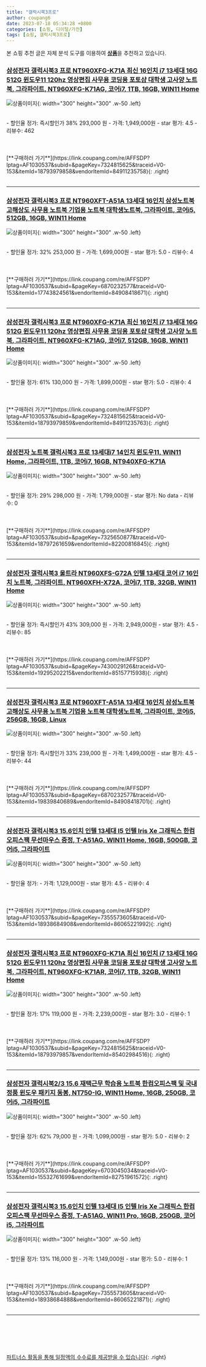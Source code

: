 ```yaml
---
title: "갤럭시북3프로"
author: coupang6
date: 2023-07-18 05:34:28 +0800
categories: [쇼핑, 디이털/가전]
tags: [쇼핑, 갤럭시북3프로]
---
```


본 쇼핑 추천 글은 자체 분석 도구를 이용하여 [**상품**](https://link.coupang.com/a/bao1ui)을 추천하고 있습니다.

### [삼성전자 갤럭시북3 프로 NT960XFG-K71A 최신 16인치 i7 13세대 16G 512G 윈도우11 120hz 영상편집 사무용 코딩용 포토샵 대학생 고사양 노트북, 그라파이트, NT960XFG-K71AG, 코어i7, 1TB, 16GB, WIN11 Home](https://link.coupang.com/re/AFFSDP?lptag=AF1030537&subid=&pageKey=7324815625&traceid=V0-153&itemId=18793979858&vendorItemId=84911235758)

![상품이미지](https://thumbnail8.coupangcdn.com/thumbnails/remote/230x230ex/image/vendor_inventory/d6cb/28e103ce1c780d7329f37276ea58ec02c46ffaf4f99cd6677a1580946a91.jpg){: width="300" height="300" .w-50 .left}


<br>
- 할인율 정가: 즉시할인가 38%  293,000   원
- 가격: 1,949,000원
- star 평가: 4.5
- 리뷰수: 462
<br>
<br>
<br>
<br>
[**구매하러 가기**](https://link.coupang.com/re/AFFSDP?lptag=AF1030537&subid=&pageKey=7324815625&traceid=V0-153&itemId=18793979858&vendorItemId=84911235758){: .right}
<br>
<br>

---

### [삼성전자 갤럭시북3 프로 NT960XFT-A51A 13세대 16인치 삼성노트북 고해상도 사무용 노트북 기업용 노트북 대학생노트북, 그라파이트, 코어i5, 512GB, 16GB, WIN11 Home](https://link.coupang.com/re/AFFSDP?lptag=AF1030537&subid=&pageKey=6870232577&traceid=V0-153&itemId=17743824561&vendorItemId=84908418671)

![상품이미지](https://thumbnail10.coupangcdn.com/thumbnails/remote/230x230ex/image/vendor_inventory/337d/b0118bf1e006af95ecd956cecb78997a68fdcd7162c359a6170dd53ab737.jpg){: width="300" height="300" .w-50 .left}


<br>
- 할인율 정가: 32%  253,000   원
- 가격: 1,699,000원
- star 평가: 5.0
- 리뷰수: 4
<br>
<br>
<br>
<br>
[**구매하러 가기**](https://link.coupang.com/re/AFFSDP?lptag=AF1030537&subid=&pageKey=6870232577&traceid=V0-153&itemId=17743824561&vendorItemId=84908418671){: .right}
<br>
<br>

---

### [삼성전자 갤럭시북3 프로 NT960XFG-K71A 최신 16인치 i7 13세대 16G 512G 윈도우11 120hz 영상편집 사무용 코딩용 포토샵 대학생 고사양 노트북, 그라파이트, NT960XFG-K71AG, 코어i7, 512GB, 16GB, WIN11 Home](https://link.coupang.com/re/AFFSDP?lptag=AF1030537&subid=&pageKey=7324815625&traceid=V0-153&itemId=18793979859&vendorItemId=84911235763)

![상품이미지](https://thumbnail8.coupangcdn.com/thumbnails/remote/230x230ex/image/vendor_inventory/d6cb/28e103ce1c780d7329f37276ea58ec02c46ffaf4f99cd6677a1580946a91.jpg){: width="300" height="300" .w-50 .left}


<br>
- 할인율 정가: 61%  130,000   원
- 가격: 1,899,000원
- star 평가: 5.0
- 리뷰수: 4
<br>
<br>
<br>
<br>
[**구매하러 가기**](https://link.coupang.com/re/AFFSDP?lptag=AF1030537&subid=&pageKey=7324815625&traceid=V0-153&itemId=18793979859&vendorItemId=84911235763){: .right}
<br>
<br>

---

### [삼성전자 노트북 갤럭시북3 프로 13세대i7 14인치 윈도우11, WIN11 Home, 그라파이트, 1TB, 코어i7, 16GB, NT940XFG-K71A](https://link.coupang.com/re/AFFSDP?lptag=AF1030537&subid=&pageKey=7325650877&traceid=V0-153&itemId=18797261659&vendorItemId=82200816845)

![상품이미지](https://thumbnail9.coupangcdn.com/thumbnails/remote/230x230ex/image/vendor_inventory/95ea/a5c987e7befb92a4e6d548943f45c6deab8636a015031b6412913f6bf378.jpg){: width="300" height="300" .w-50 .left}


<br>
- 할인율 정가: 29%  298,000   원
- 가격: 1,799,000원
- star 평가: No data
- 리뷰수: 0
<br>
<br>
<br>
<br>
[**구매하러 가기**](https://link.coupang.com/re/AFFSDP?lptag=AF1030537&subid=&pageKey=7325650877&traceid=V0-153&itemId=18797261659&vendorItemId=82200816845){: .right}
<br>
<br>

---

### [삼성전자 갤럭시북3 울트라 NT960XFS-G72A 인텔 13세대 코어 i7 16인치 노트북, 그라파이트, NT960XFH-X72A, 코어i7, 1TB, 32GB, WIN11 Home](https://link.coupang.com/re/AFFSDP?lptag=AF1030537&subid=&pageKey=7430029126&traceid=V0-153&itemId=19295202215&vendorItemId=85157715938)

![상품이미지](https://thumbnail10.coupangcdn.com/thumbnails/remote/230x230ex/image/vendor_inventory/b101/8e751df828c6fdff308409296d04d74dc33b41645eb8c4a44e0854f3cca4.jpg){: width="300" height="300" .w-50 .left}


<br>
- 할인율 정가: 즉시할인가 43%  309,000   원
- 가격: 2,949,000원
- star 평가: 4.5
- 리뷰수: 85
<br>
<br>
<br>
<br>
[**구매하러 가기**](https://link.coupang.com/re/AFFSDP?lptag=AF1030537&subid=&pageKey=7430029126&traceid=V0-153&itemId=19295202215&vendorItemId=85157715938){: .right}
<br>
<br>

---

### [삼성전자 갤럭시북3 프로 NT960XFT-A51A 13세대 16인치 삼성노트북 고해상도 사무용 노트북 기업용 노트북 대학생노트북, 그라파이트, 코어i5, 256GB, 16GB, Linux](https://link.coupang.com/re/AFFSDP?lptag=AF1030537&subid=&pageKey=6870232577&traceid=V0-153&itemId=19839840689&vendorItemId=84908418701)

![상품이미지](https://thumbnail8.coupangcdn.com/thumbnails/remote/230x230ex/image/vendor_inventory/65f1/b82f3e4af440f00cc240a248c8e451c7b45e0dd95a4cea6d51f9b9963d8f.jpg){: width="300" height="300" .w-50 .left}


<br>
- 할인율 정가: 즉시할인가 33%  239,000   원
- 가격: 1,499,000원
- star 평가: 4.5
- 리뷰수: 44
<br>
<br>
<br>
<br>
[**구매하러 가기**](https://link.coupang.com/re/AFFSDP?lptag=AF1030537&subid=&pageKey=6870232577&traceid=V0-153&itemId=19839840689&vendorItemId=84908418701){: .right}
<br>
<br>

---

### [삼성전자 갤럭시북3 15.6인치 인텔 13세대 I5 인텔 Iris Xe 그래픽스 한컴오피스팩 무선마우스 증정, T-A51AG, WIN11 Home, 16GB, 500GB, 코어i5, 그라파이트](https://link.coupang.com/re/AFFSDP?lptag=AF1030537&subid=&pageKey=7355573605&traceid=V0-153&itemId=18938684908&vendorItemId=86065221992)

![상품이미지](https://thumbnail8.coupangcdn.com/thumbnails/remote/230x230ex/image/vendor_inventory/ca1c/a60f5f62c967088bed0d3e73a865a77d2724b71253ab77131007048d8754.jpg){: width="300" height="300" .w-50 .left}


<br>
- 할인율 정가: 
- 가격: 1,129,000원
- star 평가: 4.5
- 리뷰수: 4
<br>
<br>
<br>
<br>
[**구매하러 가기**](https://link.coupang.com/re/AFFSDP?lptag=AF1030537&subid=&pageKey=7355573605&traceid=V0-153&itemId=18938684908&vendorItemId=86065221992){: .right}
<br>
<br>

---

### [삼성전자 갤럭시북3 프로 NT960XFG-K71A 최신 16인치 i7 13세대 16G 512G 윈도우11 120hz 영상편집 사무용 코딩용 포토샵 대학생 고사양 노트북, 그라파이트, NT960XFG-K71AR, 코어i7, 1TB, 32GB, WIN11 Home](https://link.coupang.com/re/AFFSDP?lptag=AF1030537&subid=&pageKey=7324815625&traceid=V0-153&itemId=18793979857&vendorItemId=85402984516)

![상품이미지](https://thumbnail8.coupangcdn.com/thumbnails/remote/230x230ex/image/vendor_inventory/d6cb/28e103ce1c780d7329f37276ea58ec02c46ffaf4f99cd6677a1580946a91.jpg){: width="300" height="300" .w-50 .left}


<br>
- 할인율 정가: 17%  119,000   원
- 가격: 2,239,000원
- star 평가: 3.0
- 리뷰수: 1
<br>
<br>
<br>
<br>
[**구매하러 가기**](https://link.coupang.com/re/AFFSDP?lptag=AF1030537&subid=&pageKey=7324815625&traceid=V0-153&itemId=18793979857&vendorItemId=85402984516){: .right}
<br>
<br>

---

### [삼성전자 갤럭시북2/3 15.6 재택근무 학습용 노트북 한컴오피스팩 및 국내 정품 윈도우 패키지 동봉, NT750-IG, WIN11 Home, 16GB, 250GB, 코어i5, 그라파이트](https://link.coupang.com/re/AFFSDP?lptag=AF1030537&subid=&pageKey=6703045034&traceid=V0-153&itemId=15532761699&vendorItemId=82751961572)

![상품이미지](https://thumbnail8.coupangcdn.com/thumbnails/remote/230x230ex/image/vendor_inventory/ca1c/a60f5f62c967088bed0d3e73a865a77d2724b71253ab77131007048d8754.jpg){: width="300" height="300" .w-50 .left}


<br>
- 할인율 정가: 62%  79,000   원
- 가격: 1,099,000원
- star 평가: 5.0
- 리뷰수: 2
<br>
<br>
<br>
<br>
[**구매하러 가기**](https://link.coupang.com/re/AFFSDP?lptag=AF1030537&subid=&pageKey=6703045034&traceid=V0-153&itemId=15532761699&vendorItemId=82751961572){: .right}
<br>
<br>

---

### [삼성전자 갤럭시북3 15.6인치 인텔 13세대 I5 인텔 Iris Xe 그래픽스 한컴오피스팩 무선마우스 증정, T-A51AG, WIN11 Pro, 16GB, 250GB, 코어i5, 그라파이트](https://link.coupang.com/re/AFFSDP?lptag=AF1030537&subid=&pageKey=7355573605&traceid=V0-153&itemId=18938684888&vendorItemId=86065221871)

![상품이미지](https://thumbnail8.coupangcdn.com/thumbnails/remote/230x230ex/image/vendor_inventory/ca1c/a60f5f62c967088bed0d3e73a865a77d2724b71253ab77131007048d8754.jpg){: width="300" height="300" .w-50 .left}


<br>
- 할인율 정가: 13%  116,000   원
- 가격: 1,149,000원
- star 평가: 5.0
- 리뷰수: 1
<br>
<br>
<br>
<br>
[**구매하러 가기**](https://link.coupang.com/re/AFFSDP?lptag=AF1030537&subid=&pageKey=7355573605&traceid=V0-153&itemId=18938684888&vendorItemId=86065221871){: .right}
<br>
<br>

---
<br><br><br><br><br> [파트너스 활동을 통해 일정액의 수수료를 제공받을 수 있습니다](https://link.coupang.com/a/bao1ui){: .right}